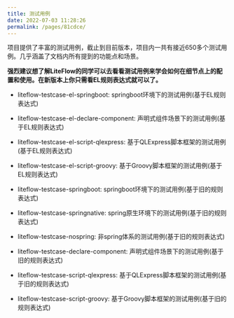 ```yaml
---
title: 测试用例
date: 2022-07-03 11:28:26
permalink: /pages/81cdce/
---
```


项目提供了丰富的测试用例，截止到目前版本，项目内一共有接近650多个测试用例。几乎涵盖了文档内所有提到的功能点和场景。

**强烈建议想了解LiteFlow的同学可以去看看测试用例来学会如何在细节点上的配置和使用。在新版本上你只需看EL规则表达式就可以了。**

* liteflow-testcase-el-springboot: springboot环境下的测试用例(基于EL规则表达式)
* liteflow-testcase-el-declare-component: 声明式组件场景下的测试用例(基于EL规则表达式)
* liteflow-testcase-el-script-qlexpress: 基于QLExpress脚本框架的测试用例(基于EL规则表达式)
* liteflow-testcase-el-script-groovy: 基于Groovy脚本框架的测试用例(基于EL规则表达式)

* liteflow-testcase-springboot: springboot环境下的测试用例(基于旧的规则表达式)
* liteflow-testcase-springnative: spring原生环境下的测试用例(基于旧的规则表达式)
* liteflow-testcase-nospring: 非spring体系的测试用例(基于旧的规则表达式)
* liteflow-testcase-declare-component: 声明式组件场景下的测试用例(基于旧的规则表达式)
* liteflow-testcase-script-qlexpress: 基于QLExpress脚本框架的测试用例(基于旧的规则表达式)
* liteflow-testcase-script-groovy: 基于Groovy脚本框架的测试用例(基于旧的规则表达式)